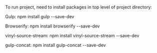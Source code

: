 To run project, need to install packages in top level of project directory:

Gulp: npm install gulp --save-dev

Browserify:  npm install browserify --save-dev

vinyl-source-stream: npm install vinyl-source-stream --save-dev

gulp-concat: npm install gulp-concat --save-dev

